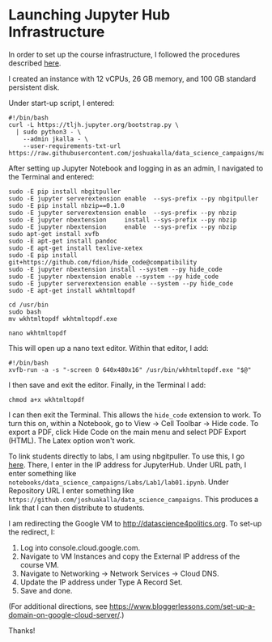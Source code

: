 # Launching Jupyter Hub Infrastructure

In order to set up the course infrastructure, I followed the procedures described [here](https://the-littlest-jupyterhub.readthedocs.io/en/latest/install/google.html). 

I created an instance with 12 vCPUs, 26 GB memory, and 100 GB standard persistent disk.

Under start-up script, I entered:

```
#!/bin/bash
curl -L https://tljh.jupyter.org/bootstrap.py \
  | sudo python3 - \
    --admin jkalla - \
    --user-requirements-txt-url https://raw.githubusercontent.com/joshuakalla/data_science_campaigns/master/requirements.txt
```

After setting up Jupyter Notebook and logging in as an admin, I navigated to the Terminal and entered:
```
sudo -E pip install nbgitpuller
sudo -E	jupyter serverextension enable  --sys-prefix --py nbgitpuller
sudo -E pip install nbzip==0.1.0
sudo -E jupyter serverextension enable  --sys-prefix --py nbzip
sudo -E jupyter nbextension     install --sys-prefix --py nbzip
sudo -E jupyter nbextension     enable  --sys-prefix --py nbzip
sudo apt-get install xvfb
sudo -E apt-get install pandoc
sudo -E apt-get install texlive-xetex
sudo -E pip install git+https://github.com/fdion/hide_code@compatibility
sudo -E jupyter nbextension install --system --py hide_code
sudo -E jupyter nbextension enable --system --py hide_code
sudo -E jupyter serverextension enable --system --py hide_code
sudo -E apt-get install wkhtmltopdf

cd /usr/bin
sudo bash
mv wkhtmltopdf wkhtmltopdf.exe

nano wkhtmltopdf
```

This will open up a nano text editor. Within that editor, I add:
```
#!/bin/bash
xvfb-run -a -s "-screen 0 640x480x16" /usr/bin/wkhtmltopdf.exe "$@"
```

I then save and exit the editor. Finally, in the Terminal I add:
```
chmod a+x wkhtmltopdf
```

I can then exit the Terminal. This allows the `hide_code` extension to work. To turn this on, within a Notebook, go to View &rarr; Cell Toolbar &rarr; Hide code. To export a PDF, click Hide Code on the main menu and select PDF Export (HTML). The Latex option won't work.

To link students directly to labs, I am using nbgitpuller. To use this, I go [here](https://jupyterhub.github.io/nbgitpuller/link). There, I enter in the IP address for JupyterHub. Under URL path, I enter something like `notebooks/data_science_campaigns/Labs/Lab1/lab01.ipynb`. Under Repository URL I enter something like `https://github.com/joshuakalla/data_science_campaigns`. This produces a link that I can then distribute to students.

I am redirecting the Google VM to http://datascience4politics.org. To set-up the redirect, I:

1. Log into console.cloud.google.com.
2. Navigate to VM Instances and copy the External IP address of the course VM.
3. Navigate to Networking &rarr; Network Services &rarr; Cloud DNS.
4. Update the IP address under Type A Record Set.
5. Save and done.

(For additional directions, see https://www.bloggerlessons.com/set-up-a-domain-on-google-cloud-server/.)

Thanks!
